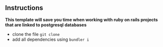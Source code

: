 ## Instructions
**This template will save you time when working with ruby on rails projects that are linked to postgresql databases**
- clone the file `git clone `
- add all dependencies using `bundler i`
